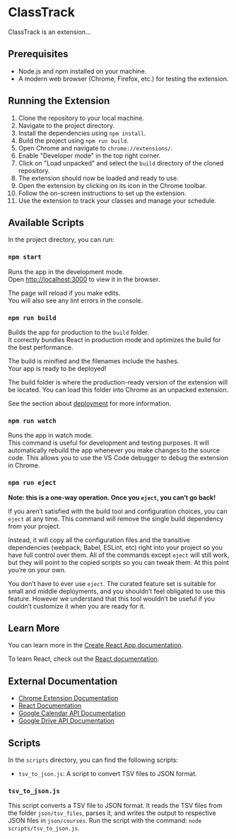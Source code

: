 # ClassTrack

ClassTrack is an extension...

## Prerequisites
- Node.js and npm installed on your machine.
- A modern web browser (Chrome, Firefox, etc.) for testing the extension.

## Running the Extension

1. Clone the repository to your local machine.
2. Navigate to the project directory.
3. Install the dependencies using `npm install`.
4. Build the project using `npm run build`.
5. Open Chrome and navigate to `chrome://extensions/`.
6. Enable "Developer mode" in the top right corner.
7. Click on "Load unpacked" and select the `build` directory of the cloned repository.
8. The extension should now be loaded and ready to use.
9. Open the extension by clicking on its icon in the Chrome toolbar.
10. Follow the on-screen instructions to set up the extension.
11. Use the extension to track your classes and manage your schedule.

## Available Scripts

In the project directory, you can run:

### `npm start`

Runs the app in the development mode.\
Open [http://localhost:3000](http://localhost:3000) to view it in the browser.

The page will reload if you make edits.\
You will also see any lint errors in the console.

### `npm run build`

Builds the app for production to the `build` folder.\
It correctly bundles React in production mode and optimizes the build for the best performance.

The build is minified and the filenames include the hashes.\
Your app is ready to be deployed!

The build folder is where the production-ready version of the extension will be located. You can load this folder into Chrome as an unpacked extension.

See the section about [deployment](https://facebook.github.io/create-react-app/docs/deployment) for more information.

### `npm run watch`

Runs the app in watch mode.\
This command is useful for development and testing purposes. It will automatically rebuild the app whenever you make changes to the source code.
This allows you to use the VS Code debugger to debug the extension in Chrome.

### `npm run eject`

**Note: this is a one-way operation. Once you `eject`, you can’t go back!**

If you aren’t satisfied with the build tool and configuration choices, you can `eject` at any time. This command will remove the single build dependency from your project.

Instead, it will copy all the configuration files and the transitive dependencies (webpack, Babel, ESLint, etc) right into your project so you have full control over them. All of the commands except `eject` will still work, but they will point to the copied scripts so you can tweak them. At this point you’re on your own.

You don’t have to ever use `eject`. The curated feature set is suitable for small and middle deployments, and you shouldn’t feel obligated to use this feature. However we understand that this tool wouldn’t be useful if you couldn’t customize it when you are ready for it.

## Learn More

You can learn more in the [Create React App documentation](https://facebook.github.io/create-react-app/docs/getting-started).

To learn React, check out the [React documentation](https://reactjs.org/).

## External Documentation
- [Chrome Extension Documentation](https://developer.chrome.com/docs/extensions/mv3/getstarted/)
- [React Documentation](https://reactjs.org/docs/getting-started.html)
- [Google Calendar API Documentation](https://developers.google.com/workspace/calendar/api/v3/reference)
- [Google Drive API Documentation](https://developers.google.com/workspace/drive/api/reference/rest/v3)

## Scripts

In the `scripts` directory, you can find the following scripts:
- `tsv_to_json.js`: A script to convert TSV files to JSON format.

### `tsv_to_json.js`
This script converts a TSV file to JSON format. It reads the TSV files from the folder `json/tsv_files`, parses it, and writes the output to respective JSON files in `json/courses`. Run the script with the command: `node scripts/tsv_to_json.js`.
